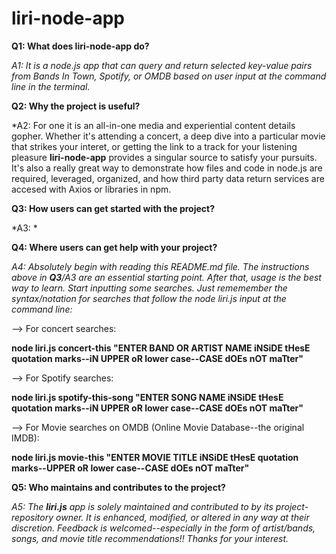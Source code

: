 # liri-node-app

**Q1: What does liri-node-app do?**
  
*A1: It is a node.js app that can query and return selected key-value pairs from Bands In Town, Spotify, or OMDB based on user input at the command line in the terminal.* 

**Q2: Why the project is useful?**
  
*A2: For one it is an all-in-one media and experiential content details gopher. Whether it's attending a concert, a deep dive into a particular movie that strikes your interet, or getting the link to a track for your listening pleasure **liri-node-app** provides a singular source to satisfy your pursuits. It's also a really great way to demonstrate how files and code in node.js are required, leveraged, organized, and how third party data return services are accesed with Axios or libraries in npm.

**Q3: How users can get started with the project?**
  
*A3: *

**Q4: Where users can get help with your project?**
  
*A4: Absolutely begin with reading this README.md file. The instructions above in **Q3**/A3 are an essential starting point. After that, usage is the best way to learn. Start inputting some searches. Just rememember the syntax/notation for searches that follow the node liri.js input at the command line:*
  
--> For concert searches:
  
**node liri.js concert-this "ENTER BAND OR ARTIST NAME iNSiDE tHesE quotation marks--iN UPPER oR lower case--CASE dOEs nOT maTter"**
  
--> For Spotify searches:
  
**node liri.js spotify-this-song "ENTER SONG NAME iNSiDE tHesE quotation marks--iN UPPER oR lower case--CASE dOEs nOT maTter"**
  
--> For Movie searches on OMDB (Online Movie Database--the original IMDB):
  
**node liri.js movie-this "ENTER MOVIE TITLE iNSiDE tHesE quotation marks--UPPER oR lower case--CASE dOEs nOT maTter"**
  
**Q5: Who maintains and contributes to the project?**
  
*A5: The **liri.js** app is solely maintained and contributed to by its project-repository owner. It is enhanced, modified, or altered in any way at their discretion. Feedback is welcomed--especially in the form of artist/bands, songs, and movie title recommendations!! Thanks for your interest.*
  
 

